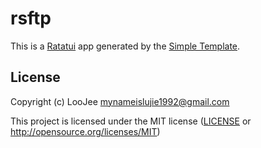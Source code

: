 # rsftp

This is a [Ratatui] app generated by the [Simple Template].

[Ratatui]: https://ratatui.rs
[Simple Template]: https://github.com/ratatui/templates/tree/main/simple

## License

Copyright (c) LooJee <mynameislujie1992@gmail.com>

This project is licensed under the MIT license ([LICENSE] or <http://opensource.org/licenses/MIT>)

[LICENSE]: ./LICENSE
